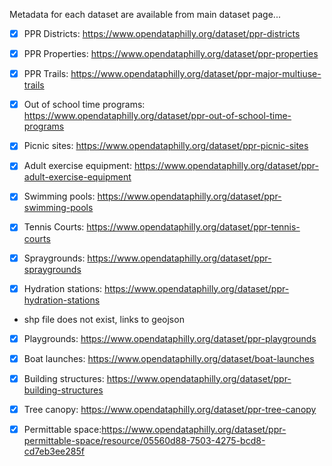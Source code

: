 Metadata for each dataset are available from main dataset page...

- [x] PPR Districts: https://www.opendataphilly.org/dataset/ppr-districts

- [x] PPR Properties: https://www.opendataphilly.org/dataset/ppr-properties

- [x] PPR Trails: https://www.opendataphilly.org/dataset/ppr-major-multiuse-trails

- [x] Out of school time programs: https://www.opendataphilly.org/dataset/ppr-out-of-school-time-programs

- [x] Picnic sites: https://www.opendataphilly.org/dataset/ppr-picnic-sites

- [x] Adult exercise equipment: https://www.opendataphilly.org/dataset/ppr-adult-exercise-equipment

- [x] Swimming pools: https://www.opendataphilly.org/dataset/ppr-swimming-pools

- [x] Tennis Courts: https://www.opendataphilly.org/dataset/ppr-tennis-courts

- [x] Spraygrounds: https://www.opendataphilly.org/dataset/ppr-spraygrounds

- [x] Hydration stations: https://www.opendataphilly.org/dataset/ppr-hydration-stations

* shp file does not exist, links to geojson

- [x] Playgrounds: https://www.opendataphilly.org/dataset/ppr-playgrounds

- [x] Boat launches: https://www.opendataphilly.org/dataset/boat-launches

- [x] Building structures: https://www.opendataphilly.org/dataset/ppr-building-structures

- [x] Tree canopy: https://www.opendataphilly.org/dataset/ppr-tree-canopy

- [x] Permittable space:https://www.opendataphilly.org/dataset/ppr-permittable-space/resource/05560d88-7503-4275-bcd8-cd7eb3ee285f